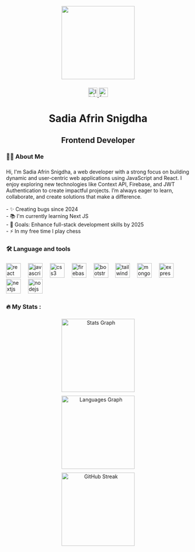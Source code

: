 <div align="center">
  <img height="200" src="https://i.ibb.co.com/Y7Rp0Cjs/Black-and-Yellow-Web-Developer-Linked-In-Banner.png"  />
</div>

###

<div align="center">
  <a href="https://www.linkedin.com/in/sadia-afrin01/" target="_blank">
    <img src="https://img.shields.io/static/v1?message=LinkedIn&logo=linkedin&label=&color=0077B5&logoColor=white&labelColor=&style=for-the-badge" height="25" alt="linkedin logo"  />
  </a>
  <a href="https://www.facebook.com/profile.php?id=100077898306645" target="_blank">
    <img src="https://img.shields.io/static/v1?message=Facebook&logo=facebook&label=&color=1877F2&logoColor=white&labelColor=&style=for-the-badge" height="25" alt="facebook logo"  />
  </a>
</div>

###

<h1 align="center">Sadia Afrin Snigdha</h1>

###

<h2 align="center">Frontend Developer</h2>

###

<h3 align="left">👩‍💻  About Me</h3>

###

<p align="left">Hi, I'm Sadia Afrin Snigdha, a web developer with a strong focus on building dynamic and user-centric web applications using JavaScript and React. I enjoy exploring new technologies like Context API, Firebase, and JWT Authentication to create impactful projects. I’m always eager to learn, collaborate, and create solutions that make a difference.<br><br>- ✨ Creating bugs since 2024<br>- 📚 I'm currently learning Next JS<br>- 🎯 Goals: Enhance full-stack development skills by 2025<br>- ⚡ In my free time I play chess</p>

###

<h3 align="left">🛠 Language and tools</h3>

###

<div align="left">
  <img src="https://cdn.jsdelivr.net/gh/devicons/devicon/icons/react/react-original.svg" height="40" alt="react logo"  />
  <img width="12" />
  <img src="https://cdn.jsdelivr.net/gh/devicons/devicon/icons/javascript/javascript-original.svg" height="40" alt="javascript logo"  />
  <img width="12" />
  <img src="https://cdn.jsdelivr.net/gh/devicons/devicon/icons/css3/css3-original.svg" height="40" alt="css3 logo"  />
  <img width="12" />
  <img src="https://cdn.jsdelivr.net/gh/devicons/devicon/icons/firebase/firebase-plain-wordmark.svg" height="40" alt="firebase logo"  />
  <img width="12" />
  <img src="https://cdn.jsdelivr.net/gh/devicons/devicon/icons/bootstrap/bootstrap-original.svg" height="40" alt="bootstrap logo"  />
  <img width="12" />
  <img src="https://cdn.jsdelivr.net/gh/devicons/devicon/icons/tailwindcss/tailwindcss-original.svg" height="40" alt="tailwindcss logo"  />
  <img width="12" />
  <img src="https://cdn.jsdelivr.net/gh/devicons/devicon/icons/mongodb/mongodb-original.svg" height="40" alt="mongodb logo"  />
  <img width="12" />
  <img src="https://cdn.jsdelivr.net/gh/devicons/devicon/icons/express/express-original.svg" height="40" alt="express logo"  />
  <img width="12" />
  <img src="https://cdn.jsdelivr.net/gh/devicons/devicon/icons/nextjs/nextjs-original.svg" height="40" alt="nextjs logo"  />
  <img width="12" />
  <img src="https://cdn.jsdelivr.net/gh/devicons/devicon/icons/nodejs/nodejs-original.svg" height="40" alt="nodejs logo"  />
</div>

###

<h3 align="left">🔥   My Stats :</h3>

###

<div align="center">
  <div class="stats-container" style="
    display: flex; 
    flex-wrap: wrap; 
    justify-content: center; 
    gap: 10px;
    max-width: 650px;
  ">
    <!-- First two stats in one row -->
    <img src="https://github-readme-stats.vercel.app/api?username=Sadia492&hide_title=false&hide_rank=false&show_icons=true&include_all_commits=true&count_private=true&disable_animations=false&theme=dracula&locale=en&hide_border=false&order=1" 
    style="flex: 1 1 48%; min-width: 300px; height: 200px; object-fit: cover;" alt="Stats Graph" />
    <img src="https://github-readme-stats.vercel.app/api/top-langs?username=Sadia492&locale=en&hide_title=false&layout=compact&card_width=320&langs_count=5&theme=dracula&hide_border=false&order=2" 
    style="flex: 1 1 48%; min-width: 300px; height: 200px; object-fit: cover;" alt="Languages Graph" />
    <!-- Third stat on the second line -->
    <a href="https://git.io/streak-stats">
      <img src="https://nirzak-streak-stats.vercel.app?user=Sadia492" 
      style="flex: 1 1 100%; min-width: 300px; height: 200px; object-fit: cover;" alt="GitHub Streak">
    </a>
  </div>
</div>



###
